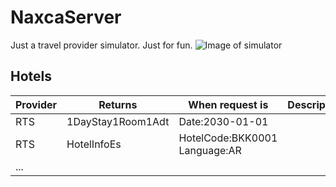 # NaxcaServer

Just a travel provider simulator. Just for fun.
![Image of simulator](https://lh5.googleusercontent.com/-OiR2Zahgryc/TWtD_hbzbWI/AAAAAAAABeY/S4F8ZLelA2w/s1600/diy_flight_simulator.jpg)
 

## Hotels

Provider|Returns|When request is|Description
|---|---|---|---|
|RTS|1DayStay1Room1Adt|Date:2030-01-01|
|RTS|HotelInfoEs|HotelCode:BKK0001 Language:AR|
|...







